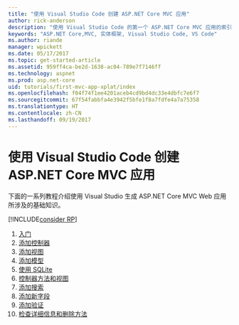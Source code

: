```yaml
---
title: "使用 Visual Studio Code 创建 ASP.NET Core MVC 应用"
author: rick-anderson
description: "使用 Visual Studio Code 的第一个 ASP.NET Core MVC 应用的索引页"
keywords: "ASP.NET Core,MVC, 实体框架, Visual Studio Code, VS Code"
ms.author: riande
manager: wpickett
ms.date: 05/17/2017
ms.topic: get-started-article
ms.assetid: 959ff4ca-be2d-1638-ac04-789e7f7146ff
ms.technology: aspnet
ms.prod: asp.net-core
uid: tutorials/first-mvc-app-xplat/index
ms.openlocfilehash: f04f74f1ee4201aceb4cd9bd4dc33e4dbfc7e6f7
ms.sourcegitcommit: 67f54fabbfa4e3942f5bfe1f8a7fdfe4a7a75358
ms.translationtype: HT
ms.contentlocale: zh-CN
ms.lasthandoff: 09/19/2017
---
```

# <a name="create-an-aspnet-core-mvc-app-with-visual-studio-code"></a>使用 Visual Studio Code 创建 ASP.NET Core MVC 应用

下面的一系列教程介绍使用 Visual Studio 生成 ASP.NET Core MVC Web 应用所涉及的基础知识。 

[!INCLUDE[consider RP](../../includes/razor.md)]

1. [入门](start-mvc.md)
2. [添加控制器](adding-controller.md)
3. [添加视图](adding-view.md)
4. [添加模型](adding-model.md)
5. [使用 SQLite](working-with-sql.md)
6. [控制器方法和视图](controller-methods-views.md)
7. [添加搜索](search.md)
8. [添加新字段](new-field.md)
9. [添加验证](validation.md)
10. [检查详细信息和删除方法](xref:tutorials/first-mvc-app/details)
